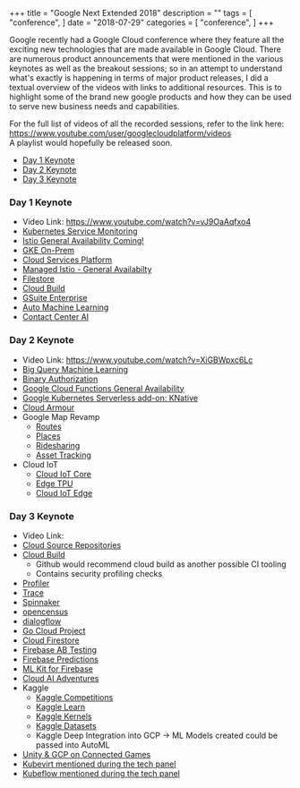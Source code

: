 +++
title = "Google Next Extended 2018"
description = ""
tags = [
    "conference",
]
date = "2018-07-29"
categories = [
    "conference",
]
+++

Google recently had a Google Cloud conference where they feature all the exciting new technologies that are made available in Google Cloud. There are numerous product announcements that were mentioned in the various keynotes as well as the breakout sessions; so in an attempt to understand what's exactly is happening in terms of major product releases, I did a textual overview of the videos with links to additional resources. This is to highlight some of the brand new google products and how they can be used to serve new business needs and capabilities.

For the full list of videos of all the recorded sessions, refer to the link here:  
https://www.youtube.com/user/googlecloudplatform/videos  
A playlist would hopefully be released soon.

- [Day 1 Keynote](#day-1-keynote)
- [Day 2 Keynote](#day-2-keynote)
- [Day 3 Keynote](#day-3-keynote)

### Day 1 Keynote

- Video Link: https://www.youtube.com/watch?v=vJ9OaAqfxo4
- [Kubernetes Service Monitoring](https://cloud.google.com/service-monitoring/)
- [Istio General Availability Coming!](https://istio.io/)
- [GKE On-Prem](https://cloud.google.com/gke-on-prem/)
- [Cloud Services Platform](https://cloudplatform.googleblog.com/2018/07/cloud-services-platform-bringing-the-best-of-the-cloud-to-you.html)
- [Managed Istio - General Availabilty](https://istio.io/docs/concepts/what-is-istio/overview/)
- [Filestore](https://cloud.google.com/firestore/)
- [Cloud Build](https://cloud.google.com/cloud-build/)
- [GSuite Enterprise](https://gsuite.google.com/pricing.html)
- [Auto Machine Learning](https://cloud.google.com/automl/)
- [Contact Center AI](https://cloud.google.com/solutions/contact-center/)

### Day 2 Keynote

- Video Link: https://www.youtube.com/watch?v=XiGBWpxc6Lc
- [Big Query Machine Learning](https://ai.googleblog.com/2018/07/machine-learning-in-google-bigquery.html)
- [Binary Authorization](https://cloud.google.com/binary-authorization/)
- [Google Cloud Functions General Availability](https://cloud.google.com/functions/docs/release-notes)
- [Google Kubernetes Serverless add-on: KNative](https://cloud.google.com/knative/)
- [Cloud Armour](https://cloud.google.com/armor/)
- Google Map Revamp
  - [Routes](https://cloud.google.com/maps-platform/routes/)
  - [Places](https://cloud.google.com/maps-platform/places/)
  - [Ridesharing](https://cloud.google.com/maps-platform/ridesharing/)
  - [Asset Tracking](https://cloud.google.com/maps-platform/asset-tracking/)
- Cloud IoT
  - [Cloud IoT Core](https://cloud.google.com/iot-core/)
  - [Edge TPU](https://cloud.google.com/edge-tpu/)
  - [Cloud IoT Edge](https://cloud.google.com/iot-edge/)

### Day 3 Keynote

- Video Link:
- [Cloud Source Repositories](https://cloud.google.com/source-repositories/)
- [Cloud Build](https://cloud.google.com/cloud-build/)
  - Github would recommend cloud build as another possible CI tooling
  - Contains security profiling checks
- [Profiler](https://cloud.google.com/profiler/)
- [Trace](https://cloud.google.com/trace/)
- [Spinnaker](https://www.spinnaker.io/)
- [opencensus](https://opencensus.io/)
- [dialogflow](https://dialogflow.com/)
- [Go Cloud Project](https://github.com/google/go-cloud)
- [Cloud Firestore](https://firebase.google.com/docs/firestore/)
- [Firebase AB Testing](https://firebase.google.com/docs/ab-testing/)
- [Firebase Predictions](https://firebase.google.com/docs/predictions/)
- [ML Kit for Firebase](https://firebase.google.com/products/ml-kit/)
- [Cloud AI Adventures](https://www.youtube.com/playlist?list=PLIivdWyY5sqJxnwJhe3etaK7utrBiPBQ2)
- Kaggle
  - [Kaggle Competitions](https://www.kaggle.com/competitions)
  - [Kaggle Learn](https://www.kaggle.com/learn/overview)
  - [Kaggle Kernels](https://www.kaggle.com/kernels)
  - [Kaggle Datasets](https://www.kaggle.com/datasets)
  - Kaggle Deep Integration into GCP -> ML Models created could be passed into AutoML
- [Unity & GCP on Connected Games](https://unity3d.com/connectedgames)
- [Kubevirt mentioned during the tech panel](http://kubevirt.io/)
- [Kubeflow mentioned during the tech panel](https://github.com/kubeflow/kubeflow)
